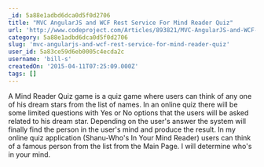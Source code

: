 ```yaml
---
_id: 5a88e1adbd6dca0d5f0d2706
title: "MVC AngularJS and WCF Rest Service For Mind Reader Quiz"
url: 'http://www.codeproject.com/Articles/893821/MVC-AngularJS-and-WCF-Rest-Service-For-Mind-Reader'
category: 5a88e1adbd6dca0d5f0d2706
slug: 'mvc-angularjs-and-wcf-rest-service-for-mind-reader-quiz'
user_id: 5a83ce59d6eb0005c4ecda2c
username: 'bill-s'
createdOn: '2015-04-11T07:25:09.000Z'
tags: []
---
```


A Mind Reader Quiz game is a quiz game where users can think of any one of his dream stars from the list of names. In an online quiz there will be some limited questions with Yes or No options that the users will be asked related to his dream star. Depending on the user's answer the system will finally find the person in the user's mind and produce the result. In my online quiz application (Shanu-Who's In Your Mind Reader) users can think of a famous person from the list from the Main Page. I will determine who's in your mind.
